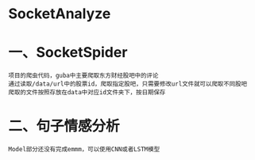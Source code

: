 # SocketAnalyze
# 一、SocketSpider
    项目的爬虫代码，guba中主要爬取东方财经股吧中的评论
    通过读取/data/url中的股票id，爬取指定股吧，只需要修改url文件就可以爬取不同股吧
    爬取的文件按照存放在data中对应id文件夹下，按日期保存

# 二、句子情感分析
    Model部分还没有完成emmm，可以使用CNN或者LSTM模型
    
